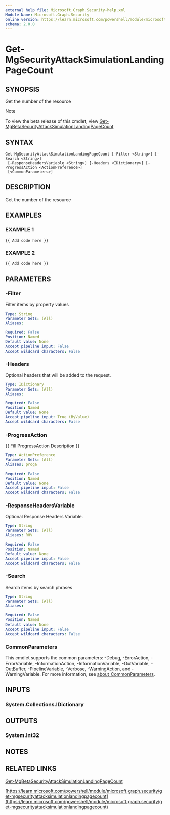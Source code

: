 ```yaml
---
external help file: Microsoft.Graph.Security-help.xml
Module Name: Microsoft.Graph.Security
online version: https://learn.microsoft.com/powershell/module/microsoft.graph.security/get-mgsecurityattacksimulationlandingpagecount
schema: 2.0.0
---
```


# Get-MgSecurityAttackSimulationLandingPageCount

## SYNOPSIS
Get the number of the resource

> [!NOTE]
> To view the beta release of this cmdlet, view [Get-MgBetaSecurityAttackSimulationLandingPageCount](/powershell/module/Microsoft.Graph.Beta.Security/Get-MgBetaSecurityAttackSimulationLandingPageCount?view=graph-powershell-beta)

## SYNTAX

```
Get-MgSecurityAttackSimulationLandingPageCount [-Filter <String>] [-Search <String>]
 [-ResponseHeadersVariable <String>] [-Headers <IDictionary>] [-ProgressAction <ActionPreference>]
 [<CommonParameters>]
```

## DESCRIPTION
Get the number of the resource

## EXAMPLES

### EXAMPLE 1
```
{{ Add code here }}
```

### EXAMPLE 2
```
{{ Add code here }}
```

## PARAMETERS

### -Filter
Filter items by property values

```yaml
Type: String
Parameter Sets: (All)
Aliases:

Required: False
Position: Named
Default value: None
Accept pipeline input: False
Accept wildcard characters: False
```

### -Headers
Optional headers that will be added to the request.

```yaml
Type: IDictionary
Parameter Sets: (All)
Aliases:

Required: False
Position: Named
Default value: None
Accept pipeline input: True (ByValue)
Accept wildcard characters: False
```

### -ProgressAction
{{ Fill ProgressAction Description }}

```yaml
Type: ActionPreference
Parameter Sets: (All)
Aliases: proga

Required: False
Position: Named
Default value: None
Accept pipeline input: False
Accept wildcard characters: False
```

### -ResponseHeadersVariable
Optional Response Headers Variable.

```yaml
Type: String
Parameter Sets: (All)
Aliases: RHV

Required: False
Position: Named
Default value: None
Accept pipeline input: False
Accept wildcard characters: False
```

### -Search
Search items by search phrases

```yaml
Type: String
Parameter Sets: (All)
Aliases:

Required: False
Position: Named
Default value: None
Accept pipeline input: False
Accept wildcard characters: False
```

### CommonParameters
This cmdlet supports the common parameters: -Debug, -ErrorAction, -ErrorVariable, -InformationAction, -InformationVariable, -OutVariable, -OutBuffer, -PipelineVariable, -Verbose, -WarningAction, and -WarningVariable. For more information, see [about_CommonParameters](http://go.microsoft.com/fwlink/?LinkID=113216).

## INPUTS

### System.Collections.IDictionary
## OUTPUTS

### System.Int32
## NOTES

## RELATED LINKS
[Get-MgBetaSecurityAttackSimulationLandingPageCount](/powershell/module/Microsoft.Graph.Beta.Security/Get-MgBetaSecurityAttackSimulationLandingPageCount?view=graph-powershell-beta)

[https://learn.microsoft.com/powershell/module/microsoft.graph.security/get-mgsecurityattacksimulationlandingpagecount](https://learn.microsoft.com/powershell/module/microsoft.graph.security/get-mgsecurityattacksimulationlandingpagecount)




